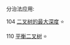 
分治法应用:

104 [二叉树的最大深度](https://leetcode-cn.com/problems/maximum-depth-of-binary-tree/) ⭐

110 [平衡二叉树](https://leetcode-cn.com/problems/balanced-binary-tree/) ⭐